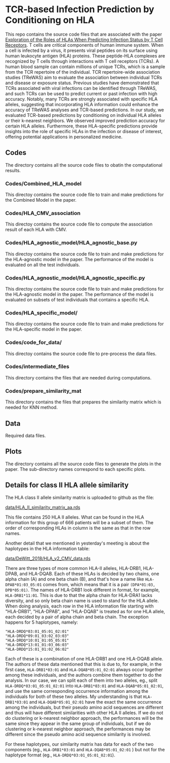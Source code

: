 # TCR-based Infection Prediction by Conditioning on HLA
This repo contains the source code files that are associated with the paper [Exploration of the Roles of HLAs When Predicting Infection Status by T Cell Receptors](https://www.biorxiv.org/content/10.1101/2024.11.18.624054v1). T cells are critical components of human immune system. When a cell is infected by a virus, it presents viral peptides on its surface using human leukocyte antigen (HLA) proteins. These peptide-HLA complexes are recognized by T cells through interactions with T cell receptors (TCRs). A human blood sample can contain millions of unique TCRs, which is a sample from the TCR repertoire of the individual. TCR repertoire-wide association studies (TReWAS) aim to evaluate the association between individual TCRs and disease or exposure status. Previous studies have demonstrated that TCRs associated with viral infections can be identified through TReWAS, and such TCRs can be used to predict current or past infection with high accuracy. Notably, many TCRs are strongly associated with specific HLA alleles, suggesting that incorporating HLA information could enhance the accuracy of TReWAS analyses and TCR-based predictions. In our study, we evaluated TCR-based predictions by conditioning on individual HLA alleles or their k-nearest neighbors. We observed improved prediction accuracy for certain HLA alleles. Furthermore, these HLA-specific predictions provide insights into the role of specific HLAs in the infection or disease of interest, offering potential applications in personalized medicine.

## Codes
The directory contains all the source code files to obatin the computational results.

### Codes/Combined_HLA_model
This directoy contains the source code file to train and make predictions for the Combined Model in the paper.

### Codes/HLA_CMV_association
This directoy contains the source code file to compute the association result of each HLA with CMV. 

### Codes/HLA_agnostic_model/HLA_agnostic_base.py
This directoy contains the source code file to train and make predictions for the HLA-agnostic model in the paper. The performance of the model is evaluated on all the test individuals.

### Codes/HLA_agnostic_model/HLA_agnostic_specific.py
This directoy contains the source code file to train and make predictions for the HLA-agnostic model in the paper. The performance of the model is evaluated on subsets of test individuals that contains a specific HLA.

### Codes/HLA_specific_model/
This directoy contains the source code file to train and make predictions for the HLA-specific model in the paper.

### Codes/code_for_data/
This directoy contains the source code file to pre-process the data files.

### Codes/intermediate_files
This directory contains the files that are needed during computations.

### Codes/prepare_similarity_mat
This directory contains the files that prepares the similarity matrix which is needed for KNN method.

## Data
Required data files.

## Plots
The directory contains all the source code files to generate the plots in the paper. The sub-directory names correspond to each specific plots.

## Details for class II HLA allele similarity

The HLA class II allele similarity matrix is uploaded to github as the file:

[data/HLA_II_similarity_matrix_aa.rds](https://github.com/Sun-lab/conditional_TCR_prediction/blob/main/data/HLA_II_similarity_matrix_aa.rds)

This file contains 250 HLA II alleles. What can be found in the HLA information for this group of 666 patients will be a subset of them. 
The order of corresponding HLAs in column is the same as that in the row names. 

Another detail that we mentioned in yesterday's meeting is about the haplotypes in the HLA information table:

[data/DeWitt_2018/HLA_v2_CMV_data.rds](https://github.com/Sun-lab/conditional_TCR_prediction/blob/main/data/DeWitt_2018/HLA_v2_CMV_data.rds)

There are three types of more common HLA-II alleles, HLA-DRB1, HLA-DPAB, and HLA-DQAB. Each of these HLAs is decided by two chains, one alpha chain (A) and one beta chain (B), and that's how a name like ```HLA-DPAB*01:03_05:01``` comes from, which means that it is a pair ```(DPA*01:03, DPB*05:01)```. The names of HLA-DRB1 look different in format, for example,  ```HLA-DRB1*11:01```. This is due to that the alpha chain for HLA-DRA1 lacks diversity, and so only beta chain name is used to stand for the HLA allele. When doing analysis, each row in the HLA information file starting with "HLA-DRB1", "HLA-DPAB", and "HLA-DQAB" is treated as for one HLA allele, each decided by a pair of alpha chain and beta chain. The exception happens for 5 haplotypes, namely:

```
"HLA-DRDQ*03:01_05:01_02:01"
"HLA-DRDQ*09:01_03:02_03:03"
"HLA-DRDQ*10:01_01:05_05:01"
"HLA-DRDQ*13:01_01:03_06:03"
"HLA-DRDQ*15:01_01:02_06:02"
```

Each of these is a combination of one HLA-DRB1 and one HLA-DQAB allele. The authors of these data mentioned that this is due to, for example, in the first case, ```HLA-DRB1*03:01``` and ```HLA-DQAB*05:01_02:01``` always occur together among these individuals, and the authors combine them together to do the analysis. In our case, we can split each of them into two alleles, eg., split ```HLA-DRDQ*03:01_05:01_02:01``` into ```HLA-DRB1*03:01``` and ```HLA-DQAB*05:01_02:01```, and use the same corresponding occurrence information among the individuals for both of these two alleles. My understanding is that ```HLA-DRB1*03:01``` and ```HLA-DQAB*05:01_02:01``` have the exact the same occurrence among the individuals, but their pseudo amino acid sequences are different and thus will have different similarities with other HLA II alleles.  If we do not do clustering or k-nearest neighbor approach, the performances will be the same since they appear in the same group of individuals, but if we do clustering or k-nearest neighbor approach, the performances may be different since the pseudo amino acid sequence similarity is involved. 

For these haplotypes, our similarity matrix has data for each of the two components (eg., ```HLA-DRB1*03:01``` and ```HLA-DQAB*05:01_02:01``` ) but not for the haplotype format (eg., ```HLA-DRDQ*03:01_05:01_02:01```). 
